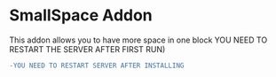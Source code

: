 # SmallSpace Addon
This addon allows you to have more space in one block
YOU NEED TO RESTART THE SERVER AFTER FIRST RUN)
```diff
-YOU NEED TO RESTART SERVER AFTER INSTALLING
```
